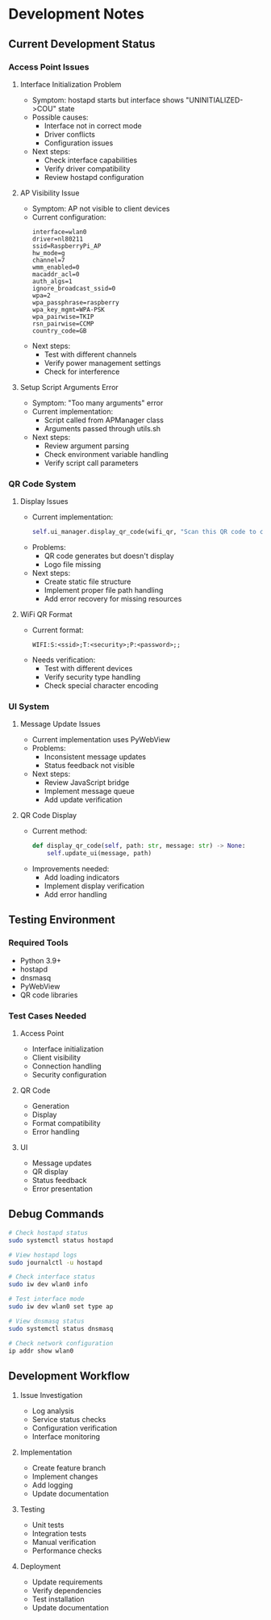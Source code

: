 # Development Notes

## Current Development Status

### Access Point Issues

1. Interface Initialization Problem
   - Symptom: hostapd starts but interface shows "UNINITIALIZED->COU" state
   - Possible causes:
     - Interface not in correct mode
     - Driver conflicts
     - Configuration issues
   - Next steps:
     - Check interface capabilities
     - Verify driver compatibility
     - Review hostapd configuration

2. AP Visibility Issue
   - Symptom: AP not visible to client devices
   - Current configuration:
     ```
     interface=wlan0
     driver=nl80211
     ssid=RaspberryPi_AP
     hw_mode=g
     channel=7
     wmm_enabled=0
     macaddr_acl=0
     auth_algs=1
     ignore_broadcast_ssid=0
     wpa=2
     wpa_passphrase=raspberry
     wpa_key_mgmt=WPA-PSK
     wpa_pairwise=TKIP
     rsn_pairwise=CCMP
     country_code=GB
     ```
   - Next steps:
     - Test with different channels
     - Verify power management settings
     - Check for interference

3. Setup Script Arguments Error
   - Symptom: "Too many arguments" error
   - Current implementation:
     - Script called from APManager class
     - Arguments passed through utils.sh
   - Next steps:
     - Review argument parsing
     - Check environment variable handling
     - Verify script call parameters

### QR Code System

1. Display Issues
   - Current implementation:
     ```python
     self.ui_manager.display_qr_code(wifi_qr, "Scan this QR code to connect to Raspberry Pi AP")
     ```
   - Problems:
     - QR code generates but doesn't display
     - Logo file missing
   - Next steps:
     - Create static file structure
     - Implement proper file path handling
     - Add error recovery for missing resources

2. WiFi QR Format
   - Current format:
     ```
     WIFI:S:<ssid>;T:<security>;P:<password>;;
     ```
   - Needs verification:
     - Test with different devices
     - Verify security type handling
     - Check special character encoding

### UI System

1. Message Update Issues
   - Current implementation uses PyWebView
   - Problems:
     - Inconsistent message updates
     - Status feedback not visible
   - Next steps:
     - Review JavaScript bridge
     - Implement message queue
     - Add update verification

2. QR Code Display
   - Current method:
     ```python
     def display_qr_code(self, path: str, message: str) -> None:
         self.update_ui(message, path)
     ```
   - Improvements needed:
     - Add loading indicators
     - Implement display verification
     - Add error handling

## Testing Environment

### Required Tools
- Python 3.9+
- hostapd
- dnsmasq
- PyWebView
- QR code libraries

### Test Cases Needed
1. Access Point
   - Interface initialization
   - Client visibility
   - Connection handling
   - Security configuration

2. QR Code
   - Generation
   - Display
   - Format compatibility
   - Error handling

3. UI
   - Message updates
   - QR display
   - Status feedback
   - Error presentation

## Debug Commands

```bash
# Check hostapd status
sudo systemctl status hostapd

# View hostapd logs
sudo journalctl -u hostapd

# Check interface status
sudo iw dev wlan0 info

# Test interface mode
sudo iw dev wlan0 set type ap

# View dnsmasq status
sudo systemctl status dnsmasq

# Check network configuration
ip addr show wlan0
```

## Development Workflow

1. Issue Investigation
   - Log analysis
   - Service status checks
   - Configuration verification
   - Interface monitoring

2. Implementation
   - Create feature branch
   - Implement changes
   - Add logging
   - Update documentation

3. Testing
   - Unit tests
   - Integration tests
   - Manual verification
   - Performance checks

4. Deployment
   - Update requirements
   - Verify dependencies
   - Test installation
   - Update documentation 